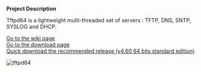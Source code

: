 **Project Description** 

Tftpd64 is a lightweight multi-threaded set of servers : TFTP, DNS, SNTP, SYSLOG and DHCP.  

>
 [Go to the wiki page](https://bitbucket.org/phjounin/tftpd64/wiki/)  
 [Go to the download page](https://bitbucket.org/phjounin/tftpd64/wiki/Download%20Tftpd64.md)  
 [Quick download the recommended release (v4.60 64 bits standard edition)](https://bitbucket.org/phjounin/tftpd64/raw/master/CurrentReleases/Tftpd64-4.60-setup.exe)  



![tftpd64](https://github.com/PJO2/tftpd64/raw/master/images/Documentation_tftpd32.jpg)

